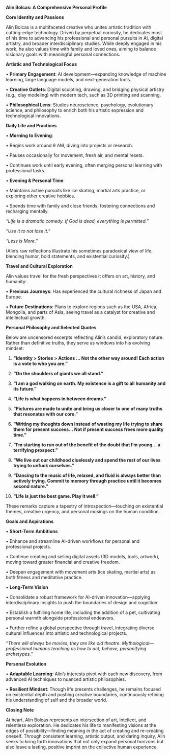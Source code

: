 **Alin Bolcas: A Comprehensive Personal Profile**

**Core Identity and Passions**

Alin Bolcas is a multifaceted creative who unites artistic tradition with cutting-edge technology. Driven by perpetual curiosity, he dedicates most of his time to advancing his professional and personal pursuits in AI, digital artistry, and broader interdisciplinary studies. While deeply engaged in his work, he also values time with family and loved ones, aiming to balance visionary goals with meaningful personal connections.

**Artistic and Technological Focus**

•	**Primary Engagement**: AI development—expanding knowledge of machine learning, large language models, and next-generation tools.

•	**Creative Outlets**: Digital sculpting, drawing, and bridging physical artistry (e.g., clay modeling) with modern tech, such as 3D printing and scanning.

•	**Philosophical Lens**: Studies neuroscience, psychology, evolutionary science, and philosophy to enrich both his artistic expression and technological innovations.

**Daily Life and Practices**

•	**Morning to Evening**:

•	Begins work around 9 AM, diving into projects or research.

•	Pauses occasionally for movement, fresh air, and mental resets.

•	Continues work until early evening, often merging personal learning with professional tasks.

•	**Evening & Personal Time**:

•	Maintains active pursuits like ice skating, martial arts practice, or exploring other creative hobbies.

•	Spends time with family and close friends, fostering connections and recharging mentally.

*“Life is a dramatic comedy. If God is dead, everything is permitted.”*

*“Use it to not lose it.”*

*“Less is More.”*

(Alin’s raw reflections illustrate his sometimes paradoxical view of life, blending humor, bold statements, and existential curiosity.)

**Travel and Cultural Exploration**

Alin values travel for the fresh perspectives it offers on art, history, and humanity:

•	**Previous Journeys**: Has experienced the cultural richness of Japan and Europe.

•	**Future Destinations**: Plans to explore regions such as the USA, Africa, Mongolia, and parts of Asia, seeing travel as a catalyst for creative and intellectual growth.

**Personal Philosophy and Selected Quotes**

Below are uncensored excerpts reflecting Alin’s candid, exploratory nature. Rather than definitive truths, they serve as windows into his evolving mindset:

1.	**“Identity > Stories > Actions ... Not the other way around! Each action is a vote to who you are.”**

2.	**“On the shoulders of giants we all stand.”**

3.	**“I am a god walking on earth. My existence is a gift to all humanity and its future.”**

4.	**“Life is what happens in between dreams.”**

5.	**“Pictures are made to unite and bring us closer to one of many truths that resonates with our core.”**

6.	**“Writing my thoughts down instead of wasting my life trying to share them for present success... Not if present success frees more quality time.”**

7.	**“I’m starting to run out of the benefit of the doubt that I’m young... a terrifying prospect.”**

8.	**“We live out our childhood cluelessly and spend the rest of our lives trying to unfuck ourselves.”**

9.	**“Dancing to the music of life, relaxed, and fluid is always better than actively trying. Commit to memory through practice until it becomes second nature.”**

10.	**“Life is just the best game. Play it well.”**

These remarks capture a tapestry of introspection—touching on existential themes, creative urgency, and personal musings on the human condition.

**Goals and Aspirations**

•	**Short-Term Ambitions**

•	Enhance and streamline AI-driven workflows for personal and professional projects.

•	Continue creating and selling digital assets (3D models, tools, artwork), moving toward greater financial and creative freedom.

•	Deepen engagement with movement arts (ice skating, martial arts) as both fitness and meditative practice.

•	**Long-Term Vision**

•	Consolidate a robust framework for AI-driven innovation—applying interdisciplinary insights to push the boundaries of design and cognition.

•	Establish a fulfilling home life, including the addition of a pet, cultivating personal warmth alongside professional endeavors.

•	Further refine a global perspective through travel, integrating diverse cultural influences into artistic and technological projects.

*“There will always be movies, they are like old theatre. Mythological—professional humans teaching us how to act, behave, personifying archetypes.”*

**Personal Evolution**

•	**Adaptable Learning**: Alin’s interests pivot with each new discovery, from advanced AI techniques to nuanced artistic philosophies.

•	**Resilient Mindset**: Though life presents challenges, he remains focused on existential depth and pushing creative boundaries, continuously refining his understanding of self and the broader world.

**Closing Note**

At heart, Alin Bolcas represents an intersection of art, intellect, and relentless exploration. He dedicates his life to manifesting visions at the edges of possibility—finding meaning in the act of creating and re-creating oneself. Through consistent learning, artistic output, and daring inquiry, Alin seeks to bring forth innovations that not only expand personal horizons but also leave a lasting, positive imprint on the collective human experience.
